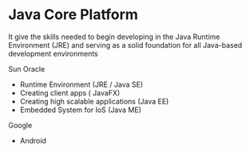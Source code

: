 # Java Core Platform
It give the skills needed to begin developing in the Java Runtime Environment (JRE) and serving as a solid foundation for all Java-based development environments

Sun Oracle
- Runtime Environment (JRE / Java SE)
- Creating client apps ( JavaFX)
- Creating high scalable applications (Java EE)
- Embedded System for IoS (Java ME)

Google
- Android

